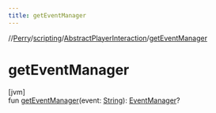 ```yaml
---
title: getEventManager
---
```

//[Perry](../../../index.html)/[scripting](../index.html)/[AbstractPlayerInteraction](index.html)/[getEventManager](get-event-manager.html)



# getEventManager



[jvm]\
fun [getEventManager](get-event-manager.html)(event: [String](https://kotlinlang.org/api/latest/jvm/stdlib/kotlin/-string/index.html)): [EventManager](../../scripting.event/-event-manager/index.html)?




